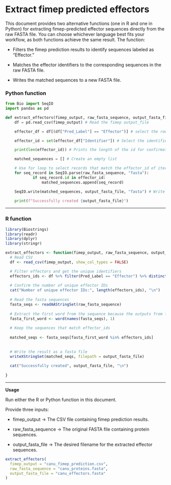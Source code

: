 Extract fimep predicted effectors
================

This document provides two alternative functions (one in R and one in
Python) for extracting fimep-predicted effector sequences directly from
the raw FASTA file. You can choose whichever language best fits your
workflow, as both functions achieve the same result. The function:

- Filters the fimep prediction results to identify sequences labeled as
  “Effector.”

- Matches the effector identifiers to the corresponding sequences in the
  raw FASTA file.

- Writes the matched sequences to a new FASTA file.

### Python function

``` python
from Bio import SeqIO
import pandas as pd

def extract_effectors(fimep_output, raw_fasta_sequence, output_fasta_file):      
    df = pd.read_csv(fimep_output) # Read the fimep output_file

    effector_df = df[(df["Pred_Label"] == "Effector")] # select the rows that are effectors

    effector_id = set(effector_df["Identifier"]) # Select the identifier - using set to create a unique set of identifiers

    print(len(effector_id)) # Prints the length of the id for confirmation

    matched_sequences = [] # Create an empty list

    # Use for loop to select records that match the effector_id of iterest
    for seq_record in SeqIO.parse(raw_fasta_sequence, "fasta"):
            if seq_record.id in effector_id:
                matched_sequences.append(seq_record)

    SeqIO.write(matched_sequences, output_fasta_file, "fasta") # Write the sequences a fasta file.
    
    print(f"Successfully created {output_fasta_file}")
```

------------------------------------------------------------------------

### R function

``` r
library(Biostrings)
library(readr)
library(dplyr)
library(stringr)

extract_effectors <- function(fimep_output, raw_fasta_sequence, output_fasta_file) {
  # Read CSV
  df <- read_csv(fimep_output, show_col_types = FALSE)

  # Filter effectors and get the unique identifiers
  effectors_ids <- df %>% filter(Pred_Label == "Effector") %>% distinct(Identifier) %>% pull(Identifier)
  
  # Confirm the number of unique effector IDs
  cat("Number of unique effector IDs:", length(effectors_ids), "\n")
  
  # Read the fasta sequences 
  fasta_seqs <- readAAStringSet(raw_fasta_sequence)
  
  # Extract the first word from the sequence because the outputs from fimep uses the first word from the sequence ID.
  fasta_first_word <- word(names(fasta_seqs), 1)
  
  # Keep the sequences that match effector_ids
  
  matched_seqs <- fasta_seqs[fasta_first_word %in% effectors_ids]
  
  
  # Write the result as a fasta file
  writeXStringSet(matched_seqs, filepath = output_fasta_file)
  
  cat("Successfully created", output_fasta_file, "\n")
  
}
```

------------------------------------------------------------------------

**Usage**

Run either the R or Python function in this document.

Provide three inputs:

- fimep_output → The CSV file containing fimep prediction results.

- raw_fasta_sequence → The original FASTA file containing protein
  sequences.

- output_fasta_file → The desired filename for the extracted effector
  sequences.

``` r
extract_effectors(
  fimep_output = "canu_fimep_prediction.csv",
  raw_fasta_sequence = "canu_proteins.fasta",
  output_fasta_file = "canu_effectors.fasta"
)
```

